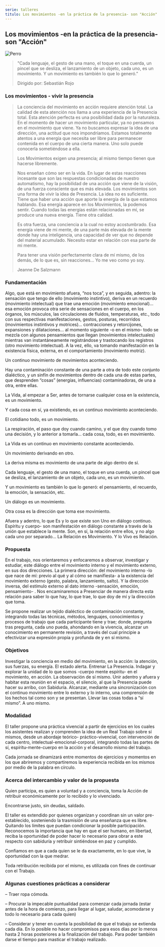 ```yaml
---
serie: talleres
titulo: Los movimientos -en la práctica de la presencia- son "Acción"
---
```


## Los movimientos -en la práctica de la presencia- son "Acción"

![Perro](/img/perro.webp)

> "Cada lenguaje, el gesto de una mano, el toque en una cuerda, un pincel que se desliza, el lanzamiento de un objeto, cada uno, es un movimiento. Y un movimiento es también lo que lo generó.”
>
> Dirigido por: Sebastián Rojo


### Los movimientos - vivir la presencia

> La conciencia del movimiento en acción requiere atención total. La calidad de esta atención nos llama a una experiencia de la Presencia total. Esta atención perfecta es una posibilidad dada por la naturaleza. En el momento de hacer un movimiento particular, ya no pensamos en el movimiento que viene. Ya no buscamos expresar la idea de una dirección, una actitud que nos impondríamos. Estamos totalmente atentos a una energía que necesita ser libre para permanecer contenida en el cuerpo de una cierta manera. Uno solo puede conocerla sometiéndose a ella.
>
> Los Movimientos exigen una presencia; al mismo tiempo tienen que hacerse libremente.
>
> Nos enseñan cómo ser en la vida. En lugar de estas reacciones incesante que son las respuestas condicionadas de nuestro automatismo, hay la posibilidad de una acción que viene de la visión, de una fuerza consciente que es más elevada. Los movimientos son una forma de vivir la idea de Presencia. La idea no es suficiente. Tiene que haber una acción que aporte la energía de la que estamos hablando. Esa energía aparece en los Movimientos, la podemos sentir. Cuando todas las energías están relacionadas en mí, se produce una nueva energía. Tiene otra calidad.
>
> Es otra fuerza, una conciencia a la cual no estoy acostumbrado. Esa energía viene de mi mente, de una parte más elevada de la mente donde hay una inteligencia, una capacidad de ver que no depende del material acumulado. Necesito estar en relación con esa parte de mi mente.
>
> Para tener una visión perfectamente clara de mí mismo, de los demás, de lo que es, sin reacciones… Yo me veo como yo soy.
>
> Jeanne De Salzmann


### Fundamentación

Algo, que está en movimiento afuera, “nos toca”, y en seguida, adentro: la sensación que tengo de ello (movimiento instintivo), deriva en un recuerdo (movimiento intelectual) que trae una emoción (movimiento emocional)… esa emoción provoca otra serie de sensaciones en el cuerpo, en los órganos, los músculos, las circulaciones de fluidos, temperaturas, etc., todo con sus respectivas manifestaciones, gestos, posturas, recorridos (movimientos instintivos y motrices)… contracciones  y retorcijones, expansiones y dilataciones… al momento siguiente -o en el mismo- todo se mezcla con algunos pensamientos que llegan (movimientos intelectuales) mientras van instantáneamente registrándose y trastocando los registros (otro movimiento intelectual). A la vez, ello, va tomando manifestación en la existencia física, externa, en el comportamiento  (movimiento motriz).

Un continuo movimiento de movimientos aconteciendo.

Hay una contaminación constante de una parte a otra de todo este conjunto dialéctico, y un sinfín de movimientos dentro de cada una de estas partes, que desprenden “cosas” (energías, influencias) contaminadoras, de una a otra, entre ellas.

La Vida, al empezar a Ser, antes de tornarse cualquier cosa en la existencia, es un movimiento.

Y cada cosa en sí, ya existiendo, es un continuo movimiento aconteciendo.

El cotidiano todo, es un movimiento.

La respiración, el paso que doy cuando camino, y el que doy cuando tomo una decisión, y lo anterior a tomarla… cada cosa, todo, es en movimiento.

La Vida es un continuo en movimiento constante aconteciendo.

Un movimiento derivando en otro.

La deriva misma es movimiento de una parte de algo dentro de sí.

Cada lenguaje, el gesto de una mano, el toque en una cuerda, un pincel que se desliza, el lanzamiento de un objeto, cada uno, es un movimiento.

Y un movimiento es también lo que lo generó: el pensamiento, el recuerdo, la emoción, la sensación, etc.

Un diálogo es un movimiento.

Otra cosa es la dirección que toma ese movimiento.

Afuera y adentro, lo que Es y lo que existe son Uno en diálogo continuo. Espíritu y cuerpo-  son manifestación en diálogo constante a través de la unión que establece la mente. Son, en sí, la relación entre ellos, y no algo cada uno por separado… La Relación es Movimiento. Y lo Vivo es Relación.


### Propuesta

En el trabajo, nos orientaremos y enfocaremos a observar, investigar y estudiar, este diálogo entre el movimiento interno y el movimiento externo, en sus dos direcciones. La primera dirección: del  movimiento interno -lo que nace de mí: previo al qué y al cómo se manifiesta- a la existencia del movimiento externo (gesto, palabra, lanzamiento, salto). Y la dirección inversa, del estímulo externo al dato interno -sensación, emoción, pensamiento- . Nos encaminaremos a Presenciar de manera directa esta relación para saber lo que hay, lo que trae, lo que doy de mí y la dirección que toma.

Se propone realizar un tejido dialéctico de contaminación constante, integrando todas las técnicas, métodos, lenguajes, conocimientos y procesos de trabajo que cada participante tiene y trae; donde, pregunta tras pregunta, cada uno pueda, ahondando en la vivencia, alcanzar un conocimiento en permanente revisión, a través del cual principie a efectivizar una expresión propia y profunda de y en sí mismo.


### Objetivos

Investigar la conciencia en medio del movimiento, en la acción: la atención, sus fuerzas, su energía. El estado alerta. Entrenar La Presencia.
Indagar y explorar la unidad de lo que somos -cuerpo mente espíritu- en el movimiento, en acción. La observación de sí mismo.
Unir adentro y afuera y habitar esta reunión en el espacio, el silencio, al que la Presencia puede hacer su arribo, con Sabiduría.
Alcanzar, mediante una sincronización con el continuo movimiento entre lo externo y lo interno, una comprensión de los hechos tal como son y se presentan.
Llevar las cosas todas a “sí mismo”. A uno mismo.


### Modalidad

El taller propone una práctica vivencial a partir de ejercicios en los cuales los asistentes realizan y comprenden la idea de un Real Trabajo sobre sí mismos, desde un abordaje teórico- práctico-vivencial, con intervención de cada centro, intelectual-emocional-corporal, integrando todas las partes de sí, espíritu-mente-cuerpo en la acción y el desarrollo mismo del trabajo.

Cada jornada se dinamizará entre momentos de ejercicios y momentos en los que abriremos y compartiremos la experiencia recibida en los mismos por medio de la palabra en círculo.


### Acerca del intercambio y valor de la propuesta

Quien participa, es quien a voluntad y a conciencia, toma la Acción de retribuir económicamente por lo recibido y lo vivenciado.

Encontrarse justo, sin deudas, saldado.

El taller es extendido por quienes organizan y coordinan sin un valor pre-establecido, sosteniendo la trasmisión de una enseñanza que es libre. Quitando los límites que puedan condicionar la posible participación. Reconocemos la importancia que hay en que el ser humano, en libertad, reciba la oportunidad de poder hacer lo necesario para obrar a este respecto con sabiduría y retribuir sintiéndose en paz y cumplido.

Confiamos en que a cada quien se le da exactamente, en lo que vive, la oportunidad con la que medrar.

Toda retribución recibida por el mismo, es utilizada con fines de continuar con el Trabajo.


### Algunas cuestiones prácticas a considerar

– Traer ropa cómoda.

– Procurar la impecable puntualidad para comenzar cada jornada (estar antes de la hora de comienzo, para llegar al lugar, saludar, acomodarse y todo lo necesario para cada quien)

– Considerar y tener en cuenta la posibilidad de que el trabajo se extienda cada día. En lo posible no hacer compromisos para esos días por lo menos hasta 2 horas posteriores a la finalización del trabajo. Para poder también darse el tiempo para masticar el trabajo realizado.
